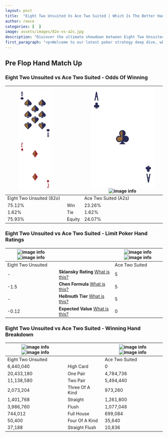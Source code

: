 ```yaml
---
layout: post
title:  "Eight Two Unsuited Vs Ace Two Suited | Which Is The Better Hand In Poker? A Complete Guide"
author: reece
categories: [  ]
image: assets/images/82o-vs-a2s.jpg
description: "Discover the ultimate showdown between Eight Two Unsuited and Ace Two Suited in poker! Uncover the odds, strategies, and scenarios where one hand triumphs over the other. Get ready to up your poker game with this thrilling analysis."
first_paragraph: "<p>Welcome to our latest poker strategy deep dive, where we're pitting two distinct hands against each other in a high-stakes showdown: Eight Two Unsuited vs Ace Two Suited.</p><p>In the dynamic world of poker, every decision counts, and knowing which hand holds the upper hand is key to your success at the table.</p><p>In this article, we'll dissect these two hands, explore the scenarios where one dominates the other, and equip you with the knowledge to make strategic choices that can tip the odds in your favor.</p><p>Get ready to unravel the intriguing dynamics of these poker hands and elevate your game to new heights.</p>"
---
```




[comment]: # (sp0)

## Pre Flop Hand Match Up

<div class="table hand-ratings" markdown="1"> 



### Eight Two Unsuited vs Ace Two Suited - Odds Of Winning


    
| ![image info](assets/images/hand1/8.png) ![image info](assets/images/hand1/2o.png) |  | ![image info](assets/images/hand2/a.png) ![image info](assets/images/hand2/2s.png) |
| -------- | -------- | -------- |
| Eight Two Unsuited (82o) |  | Ace Two Suited (A2s) |
| 75.12% | Win | 23.26% |
| 1.62% | Tie | 1.62% |
| 75.93% | Equity | 24.07% |




[comment]: # (sp1)



### Eight Two Unsuited vs Ace Two Suited - Limit Poker Hand Ratings


    
| ![image info](https://www.riverpairs.com/assets/images/hand1/8.png) ![image info](https://www.riverpairs.com/assets/images/hand1/2o.png) |  | ![image info](https://www.riverpairs.com/assets/images/hand2/a.png) ![image info](https://www.riverpairs.com/assets/images/hand2/2s.png) |
| -------- | -------- | -------- |
| Eight Two Unsuited |  | Ace Two Suited |
| - | **Sklansky Rating** [What is this?](/sklansky-rating-explained) | 5 |
| -1.5 | **Chen Formula** [What is this?](/chen-formula-explained) | 5 |
| - | **Hellmuth Tier** [What is this?](/Hellmuth-tier-explained) | 5 |
| -0.12 | **Expected Value** [What is this?](/expected-value-explained) | 0 |




[comment]: # (sp2)



### Eight Two Unsuited vs Ace Two Suited - Winning Hand Breakdown


    
| ![image info](https://www.riverpairs.com/assets/images/hand1/8.png) ![image info](https://www.riverpairs.com/assets/images/hand1/2o.png) |  | ![image info](https://www.riverpairs.com/assets/images/hand2/a.png) ![image info](https://www.riverpairs.com/assets/images/hand2/2s.png) |
| -------- | -------- | -------- |
| Eight Two Unsuited |  | Ace Two Suited |
| 6,440,040 | High Card | 0 |
| 20,433,180 | One Pair | 4,784,736 |
| 11,138,580 | Two Pair | 5,494,440 |
| 2,073,204 | Three Of A Kind | 973,260 |
| 1,401,768 | Straight | 1,261,800 |
| 3,986,760 | Flush | 1,077,048 |
| 744,012 | Full House | 699,084 |
| 50,400 | Four Of A Kind | 35,640 |
| 37,188 | Straight Flush | 10,836 |




[comment]: # (sp3)



</div>

[comment]: # (sp4)



[comment]: # (sp5)

